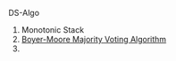 DS-Algo

1. Monotonic Stack
2. [Boyer-Moore Majority Voting Algorithm](https://www.geeksforgeeks.org/boyer-moore-majority-voting-algorithm/)
3. 
